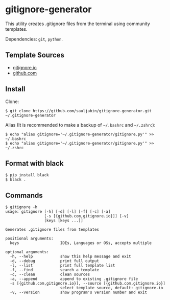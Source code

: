 # gitignore-generator

This utility creates .gitignore files from the terminal using community templates.

Dependencies: `git`, `python`.

## Template Sources

- [gitignore.io](https://github.com/toptal/gitignore.git)
- [github.com](https://github.com/github/gitignore.git)

## Install

Clone:
```shell script
$ git clone https://github.com/sauljabin/gitignore-generator.git ~/.gitignore-generator
```

Alias (It is recommended to make a backup of `~/.bashrc` and `~/.zshrc`):
```shell script
$ echo "alias gitignore='~/.gitignore-generator/gitignore.py'" >> ~/.bashrc
$ echo "alias gitignore='~/.gitignore-generator/gitignore.py'" >> ~/.zshrc
```

## Format with black

```shell script
$ pip install black
$ black .
```

## Commands

```shell script
$ gitignore -h
usage: gitignore [-h] [-d] [-l] [-f] [-c] [-a]
                 [-s [{github.com,gitignore.io}]] [-v]
                 [keys [keys ...]]

Generates .gitignore files from templates

positional arguments:
  keys                  IDEs, Languages or OSs, accepts multiple

optional arguments:
  -h, --help            show this help message and exit
  -d, --debug           print full output
  -l, --list            print full template list
  -f, --find            search a template
  -c, --clean           clean sources
  -a, --append          append to existing .gitignore file
  -s [{github.com,gitignore.io}], --source [{github.com,gitignore.io}]
                        select template source, default: gitignore.io
  -v, --version         show program's version number and exit
```
